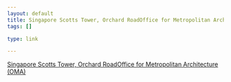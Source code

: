```yaml
--- 
layout: default
title: Singapore Scotts Tower, Orchard RoadOffice for Metropolitan Architecture (OMA)
tags: []

type: link

---
```

<a href="http://www.worldarchitecturenews.com/index.php?fuseaction=wanappln.projectview&upload_id=946">Singapore Scotts Tower, Orchard RoadOffice for Metropolitan Architecture (OMA)</a>

